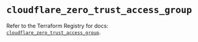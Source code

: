 # `cloudflare_zero_trust_access_group`

Refer to the Terraform Registry for docs: [`cloudflare_zero_trust_access_group`](https://registry.terraform.io/providers/cloudflare/cloudflare/5.5.0/docs/resources/zero_trust_access_group).
